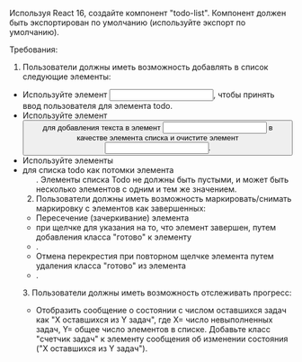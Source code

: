 Используя React 16, создайте компонент "todo-list". Компонент должен быть
экспортирован по умолчанию (используйте экспорт по умолчанию).

Требования:

1. Пользователи должны иметь возможность добавлять в список следующие элементы:

- Используйте элемент <input>, чтобы принять ввод пользователя для элемента
  todo.
- Используйте элемент <button> для добавления текста в элемент <input> в
  качестве элемента списка и очистите элемент <input>.
- Используйте элементы <li> для списка todo как потомки элемента <ul>. Элементы
  списка Todo не должны быть пустыми, и может быть несколько элементов с одним и
  тем же значением.

2. Пользователи должны иметь возможность маркировать/снимать маркировку с
   элементов как завершенных:

- Пересечение (зачеркивание) элемента <li> при щелчке для указания на то, что
  элемент завершен, путем добавления класса "готово" к элементу <li>.
- Отмена перекрестия при повторном щелчке элемента путем удаления класса
  "готово" из элемента <li>.

З. Пользователи должны иметь возможность отслеживать прогресс:

- Отобразить сообщение о состоянии с числом оставшихся задач как "Х оставшихся
  из Y задач", где X= число невыполненных задач, Y= общее число элементов в
  списке. Добавьте класс "счетчик задач" к элементу сообщения об изменении
  состояния ("Х оставшихся из Y задач").
